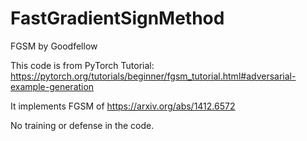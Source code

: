 # FastGradientSignMethod
FGSM by Goodfellow

This code is from PyTorch Tutorial: https://pytorch.org/tutorials/beginner/fgsm_tutorial.html#adversarial-example-generation

It implements FGSM of https://arxiv.org/abs/1412.6572

No training or defense in the code.
